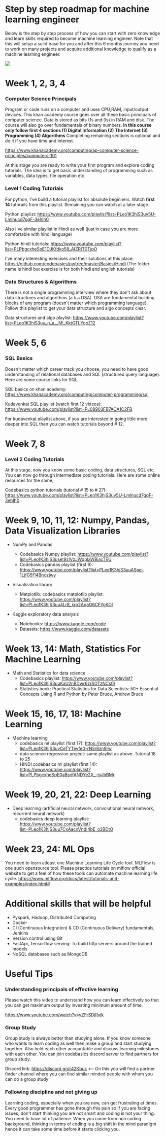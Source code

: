 # Step by step roadmap for machine learning engineer

Below is the step by step process of how you can start with zero knowledge and learn skills required to become machine learning engineer. Note that this will setup a solid base for you and after this 6 months journey you need to work on many projects and acquire additional knowledge to qualify as a machine learning engineer. 

![](ml_roadmap_visual.jpg)

Week 1, 2, 3, 4 
===============

### Computer Science Principals

Program or code runs on a computer and uses CPU,RAM, input/output devices. This khan academy course goes over all these basic principals of computer science. Data is stored as bits (1s and 0s) in RAM and disk. The course will also go over fundamentals of binary numbers. **In this course only follow first 4 sections (1) Digital Information (2) The Internet (3) Programming (4) Algorithms** Completing remaining sections is optional and do it if you have time and interest.

https://www.khanacademy.org/computing/ap-computer-science-principles/computers-101

At this stage you are ready to write your first program and explore coding tutorials. The idea is to get basic understanding
of programming such as variables, data types, file operation etc.
 
### Level 1 Coding Tutorials
For python, I've build a tutorial playlist for absolute beginners. Watch **first 14** 
tutorails from this playlist. Remaining you can watch at a later stage.

Python playlist: https://www.youtube.com/playlist?list=PLeo1K3hjS3uv5U-Lmlnucd7gqF-3ehIh0

Also I've similar playlist in Hindi as well (just in case you are more comfortable with hindi language)

Python hindi tutorials: https://www.youtube.com/playlist?list=PLPbgcxheSpE1DJKfdko58_AIZRIT0TjpO

I've many interesting exercises and their solutions at this place: https://github.com/codebasics/py/tree/master/Basics/Hindi
(The folder name is hindi but exercise is for both hindi and english tutorials)

### Data Structures & Algorithms

There is not a single programming interview where they don't ask about data structures and algorithms (a.k.a DSA). DSA are
fundamental building blocks of any program (doesn't matter which programming language). Follow this playlist 
to get your data structure and algo concepts clear.

Data structures and algo playlist: https://www.youtube.com/playlist?list=PLeo1K3hjS3uu_n_a__MI_KktGTLYopZ12

Week 5, 6 
=========

### SQL Basics

Doesn't matter which career track you choose, you need to have good understanding of relational databases 
and SQL (structured query language). Here are some course links for SQL.

SQL basics on khan academy: https://www.khanacademy.org/computing/computer-programming/sql

Kudavenkat SQL playlist (watch first 12 videos): https://www.youtube.com/playlist?list=PL08903FB7ACA1C2FB

For kudavenkat playlist above, if you are interested in going little more deeper into SQL then you can 
watch tutorials beyond # 12.

Week 7, 8 
=========
### Level 2 Coding Tutorials

At this stage, now you know some basic coding, data structures, SQL etc. You can now go through intermediate 
coding tutorials. Here are some online resources for the same,

Codebasics python tutorials (tutorial # 15 to # 27): https://www.youtube.com/playlist?list=PLeo1K3hjS3uv5U-Lmlnucd7gqF-3ehIh0

Week 9, 10, 11, 12: Numpy, Pandas, Data Visualization Libraries  
================================================================
* NumPy and Pandas
	- Codebasics Numpy playlist: https://www.youtube.com/playlist?list=PLeo1K3hjS3uset9zIVzJWqplaWBiacTEU
	- Codebasics pandas playlist (first 9): https://www.youtube.com/playlist?list=PLeo1K3hjS3uuASpe-1LjfG5f14Bnozjwy

* Visualization library
	- Matplotlib: codebasics matplotlib playlist: https://www.youtube.com/playlist?list=PLeo1K3hjS3uu4Lr8_kro2AqaO6CFYgKOl
	
* Kaggle exploratory data analysis
	- Notebooks: https://www.kaggle.com/code
	- Datasets: https://www.kaggle.com/datasets

Week 13, 14: Math, Statistics For Machine Learning  
======================================================
* Math and Statistics for data science
    - Codebasics playlist: https://www.youtube.com/playlist?list=PLeo1K3hjS3uuKaU2nBDwr6zrSOTzNCs0l
    - Statistics book: Practical Statistics for Data Scientists: 50+ Essential Concepts Using R and Python by Peter Bruce, Andrew Bruce
    
Week 15, 16, 17, 18: Machine Learning
=====================================

* Machine learning
	- codebasics ml playlist (first 17): https://www.youtube.com/playlist?list=PLeo1K3hjS3uvCeTYTeyfe0-rN5r8zn9rw
	- data science regression project: same playlist as above. Tutorial 18 to 25
	- HINDI codebasics ml playlist (first 14): https://www.youtube.com/playlist?list=PLPbgcxheSpE0aBsefANDYe2X_-tyJbBMr
	 
Week 19, 20, 21, 22: Deep Learning
==================================

* Deep learning	 (artificial neural network, convolutional neural network, recurrent neural network) 
  - codebasics deep learning playlist: https://www.youtube.com/playlist?list=PLeo1K3hjS3uu7CxAacxVndI4bE_o3BDtO
  
Week 23, 24: ML Ops
====================
You need to learn atleast one Machine Learning Life Cycle tool. MLFlow is one such opensource tool. Please practice tutorials on mlflow official website to get a feel of how these tools can automate machine learning life cycle.
https://www.mlflow.org/docs/latest/tutorials-and-examples/index.html#

Additional skills that will be helpful
=======================================
* Pyspark, Hadoop, Distributed Computing
* Docker 
* CI (Continuous Integration) & CD (Continuous Delivery) fundamentals, Jenkins
* Version control using Git
* FastApi, Tensorflow serving: To build http servers around the trained models
* NoSQL databases such as MongoDB




Useful Tips
===========

### Understanding principals of effective learning

Please watch this video to understand how you can learn effectively so that you can get maximum output by investing minimum amount of time.

https://www.youtube.com/watch?v=yZFrSDjRvjk

### Group Study

Group study is always better than studying alone. If you know someone who wants to learn coding as well then make a group and start studying together. Also hold each other accountable and discuss learning milestones with each other. You can join codebasics discord server to find partners for group study.

Discord link: https://discord.gg/r42Kbuk  <-- On this you will find a partner finder channel where you can find similar minded people with whom you can do a group study

### Following discipline and not giving up

Learning coding, especially when you are new, can get frustrating at times. Every good programmer has gone through this pain so if you are facing issues, don't start thinking you are not smart and coding is not your thing. You need to have lot of patience. When you come from non coding background, thinking in terms of coding is a big shift in the mind paradigm hence it can take some time before it starts clicking you.

